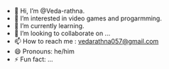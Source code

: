 - 👋 Hi, I’m @Veda-rathna.
- 👀 I’m interested in video games and progarmming.
- 🌱 I’m currently learning.
- 💞️ I’m looking to collaborate on ...
- 📫 How to reach me : vedarathna057@gmail.com
- 😄 Pronouns: he/him
- ⚡ Fun fact: ...

<!---
Veda-rathna/Veda-rathna is a ✨ special ✨ repository because its `README.md` (this file) appears on your GitHub profile.
You can click the Preview link to take a look at your changes.
--->
